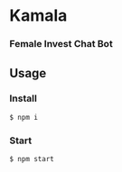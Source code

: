 # Kamala

### Female Invest Chat Bot

## Usage

### Install

```bash
$ npm i
```

### Start

```bash
$ npm start
```
